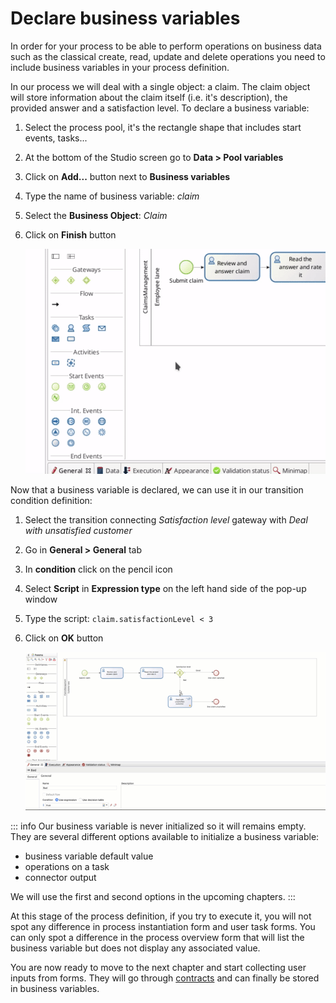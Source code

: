# Declare business variables 

In order for your process to be able to perform operations on business data such as the classical create, read, update and delete operations you need to include business variables in your process definition.

In our process we will deal with a single object: a claim. The claim object will store information about the claim itself (i.e. it's description), the provided answer and a satisfaction level. To declare a business variable:
1. Select the process pool, it's the rectangle shape that includes start events, tasks...
1. At the bottom of the Studio screen go to **Data > Pool variables**
1. Click on **Add...** button next to **Business variables**
1. Type the name of business variable: _claim_
1. Select the **Business Object**: _Claim_
1. Click on **Finish** button

   ![Declare business variable](images/getting-started-tutorial/declare-business-variable/declare-business-variable.gif)

Now that a business variable is declared, we can use it in our transition condition definition:
1. Select the transition connecting _Satisfaction level_ gateway with _Deal with unsatisfied customer_
1. Go in **General > General** tab
1. In **condition** click on the pencil icon
1. Select **Script** in **Expression type** on the left hand side of the pop-up window
1. Type the script: `claim.satisfactionLevel < 3`
1. Click on **OK** button

   ![Define transition condition using business variable value](images/getting-started-tutorial/declare-business-variable/define-condition.gif)

::: info
Our business variable is never initialized so it will remains empty. They are several different options available to initialize a business variable:
- business variable default value
- operations on a task
- connector output

We will use the first and second options in the upcoming chapters.
:::

At this stage of the process definition, if you try to execute it, you will not spot any difference in process instantiation form and user task forms. You can only spot a difference in the process overview form that will list the business variable but does not display any associated value.

You are now ready to move to the next chapter and start collecting user inputs from forms. They will go through [contracts](declare-contracts.md) and can finally be stored in business variables.
